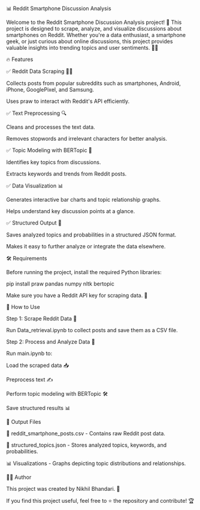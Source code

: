 📊 Reddit Smartphone Discussion Analysis

Welcome to the Reddit Smartphone Discussion Analysis project! 🚀 This project is designed to scrape, analyze, and visualize discussions about smartphones on Reddit. Whether you're a data enthusiast, a smartphone geek, or just curious about online discussions, this project provides valuable insights into trending topics and user sentiments. 📱✨

🔥 Features

✅ Reddit Data Scraping 🕵️‍♂️

Collects posts from popular subreddits such as smartphones, Android, iPhone, GooglePixel, and Samsung.

Uses praw to interact with Reddit's API efficiently.

✅ Text Preprocessing 🔍

Cleans and processes the text data.

Removes stopwords and irrelevant characters for better analysis.

✅ Topic Modeling with BERTopic 🤖

Identifies key topics from discussions.

Extracts keywords and trends from Reddit posts.

✅ Data Visualization 📊

Generates interactive bar charts and topic relationship graphs.

Helps understand key discussion points at a glance.

✅ Structured Output 📁

Saves analyzed topics and probabilities in a structured JSON format.

Makes it easy to further analyze or integrate the data elsewhere.

🛠 Requirements

Before running the project, install the required Python libraries:

pip install praw pandas numpy nltk bertopic

Make sure you have a Reddit API key for scraping data. 🔑

🚀 How to Use

Step 1: Scrape Reddit Data 📡

Run Data_retrieval.ipynb to collect posts and save them as a CSV file.

Step 2: Process and Analyze Data 🧠

Run main.ipynb to:

Load the scraped data 📥

Preprocess text ✍️

Perform topic modeling with BERTopic 🛠

Save structured results 📊

📂 Output Files

📜 reddit_smartphone_posts.csv - Contains raw Reddit post data.

📝 structured_topics.json - Stores analyzed topics, keywords, and probabilities.

📊 Visualizations - Graphs depicting topic distributions and relationships.

👨‍💻 Author

This project was created by Nikhil Bhandari. 🚀

If you find this project useful, feel free to ⭐ the repository and contribute! 🏆

